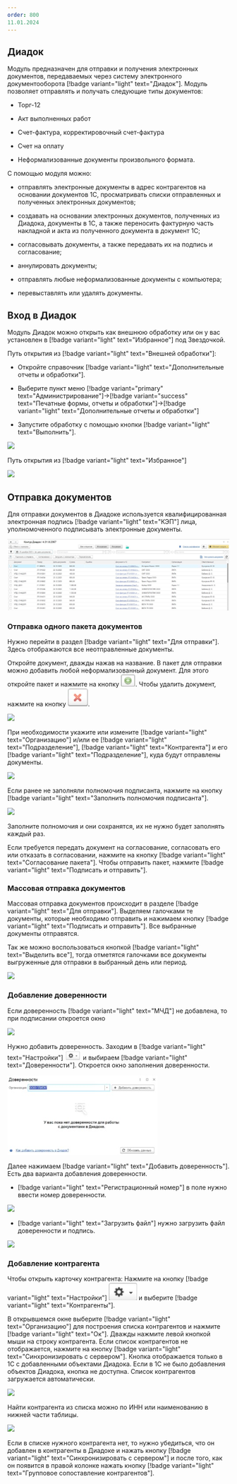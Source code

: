 ```yaml
---
order: 800
11.01.2024
---
```

## Диадок

Модуль предназначен для отправки и получения электронных документов, передаваемых через систему 
электронного документооборота [!badge variant="light" text="Диадок"]. Модуль позволяет отправлять и получать 
следующие типы документов:

- Торг-12

- Акт выполненных работ

- Счет-фактура, корректировочный счет-фактура

- Счет на оплату

- Неформализованные документы произвольного формата.

С помощью модуля можно: 

- отправлять электронные документы в адрес контрагентов на основании документов 1С, просматривать списки отправленных и 
полученных электронных документов;

- создавать на основании электронных документов, полученных из Диадока, документы в 1С, а также переносить фактурную часть
накладной и акта из полученного документа в документ 1С;

- согласовывать документы, а также передавать их на подпись и согласование;

- аннулировать документы;

- отправлять любые неформализованные документы с компьютера;

- перевыставлять или удалять документы.

## Вход в Диадок

Модуль Диадок можно открыть как внешнюю обработку или он у вас установлен в [!badge variant="light" text="Избранное"] под Звездочкой.

Путь открытия из [!badge variant="light" text="Внешней обработки"]:

- Откройте справочник [!badge variant="light" text="Дополнительные отчеты и обработки"].  

- Выберите пункт меню [!badge variant="primary" text="Администрирование"]->[!badge variant="success" text="Печатные формы, отчеты и обработки"]->[!badge variant="light" text="Дополнительные отчеты и обработки"]  

- Запустите обработку с помощью кнопки [!badge variant="light" text="Выполнить"].

![](\images\бухгалтер\эдо8.gif)

Путь открытия из [!badge variant="light" text="Избранное"]

![](\images\бухгалтер\эдо9.gif)

## Отправка документов

Для отправки документов в Диадоке используется квалифицированная электронная подпись [!badge variant="light" text="КЭП"] лица, уполномоченного подписывать электронные документы.

![](\images\бухгалтер\эдо3.jpg)

### Отправка одного пакета документов

Нужно перейти в раздел [!badge variant="light" text="Для отправки"]. Здесь отображаются все неотправленные документы.  

Откройте документ, дважды нажав на название. В пакет для отправки можно добавить любой неформализованный документ. Для этого откройте пакет и нажмите на кнопку ![](\images\бухгалтер\эдо.jpg). Чтобы удалить документ, нажмите на кнопку ![](\images\бухгалтер\эдо1.jpg).

![](\images\бухгалтер\эдо.gif)

При необходимости укажите или измените [!badge variant="light" text="Организацию"] и/или ее [!badge variant="light" text="Подразделение"], [!badge variant="light" text="Контрагента"] и его [!badge variant="light" text="Подразделение"], куда будут отправлены документы.

![](\images\бухгалтер\эдо4.jpg)

Если ранее не заполняли полномочия подписанта, нажмите на кнопку [!badge variant="light" text="Заполнить полномочия подписанта"]. 

![](\images\бухгалтер\эдо5.jpg)

Заполните полномочия и они сохранятся, их не нужно будет заполнять каждый раз. 

Если требуется передать документ на согласование, согласовать его или отказать в согласовании, нажмите на кнопку [!badge variant="light" text="Согласование пакета"]. Чтобы отправить пакет, нажмите [!badge variant="light" text="Подписать и отправить"]. 

### Массовая отправка документов

Массовая отправка документов происходит в разделе [!badge variant="light" text="Для отправки"]. Выделяем галочками те документы, которые необходимо отправить и нажимаем кнопку [!badge variant="light" text="Подписать и отправить"]. Все выбранные документы отправятся.

Так же можно воспользоваться кнопкой [!badge variant="light" text="Выделить все"], тогда отметятся галочками все документы выгруженные для отправки в выбранный день или период.

![](\images\бухгалтер\эдо5.gif)

### Добавление доверенности 

Если доверенность [!badge variant="light" text="МЧД"] не добавлена, то при подписании откроется окно

![](\images\бухгалтер\эдо6.jpg)

Нужно добавить доверенность. Заходим в [!badge variant="light" text="Настройки"] ![](\images\бухгалтер\эдо7.jpg) и выбираем 
[!badge variant="light" text="Доверенности"]. Откроется окно заполнения доверенности.

![](\images\бухгалтер\эдо8.jpg)

Далее нажимаем [!badge variant="light" text="Добавить доверенность"]. Есть два варианта добавления доверенности.

- [!badge variant="light" text="Регистрационный номер"] в поле нужно ввести номер доверенности.

![](\images\бухгалтер\эдо1.gif)

- [!badge variant="light" text="Загрузить файл"] нужно загрузить файл доверенности и подпись.

![](\images\бухгалтер\эдо4.gif)


### Добавление контрагента

Чтобы открыть карточку контрагента: Нажмите на кнопку [!badge variant="light" text="Настройки"] ![](\images\бухгалтер\эдо9.jpg)  и выберите [!badge variant="light" text="Контрагенты"]. 

В открывшемся окне выберите [!badge variant="light" text="Организацию"] для построения списка контрагентов и нажмите [!badge variant="light" text="Ок"]. Дважды нажмите левой кнопкой мыши на строку контрагента. Если список контрагентов не отображается, нажмите на кнопку [!badge variant="light" text="Синхронизировать с сервером"]. Кнопка отображается только в 1С с добавленными объектами Диадока. Если в 1С не было добавления объектов Диадока, кнопка не доступна. Список контрагентов загружается автоматически.

![](\images\бухгалтер\эдо6.gif)

Найти контрагента из списка можно по ИНН или наименованию в нижней части таблицы.

![](\images\бухгалтер\эдо7.gif)

Если в списке нужного контрагента нет, то нужно убедиться, что он добавлен в контрагенты в Диадоке и нажать кнопку [!badge variant="light" text="Синхронизировать с сервером"] и после того, как он появится в правой колонке нажать кнопку [!badge variant="light" text="Групповое сопоставление контрагентов"].

